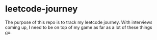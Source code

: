 # leetcode-journey

The purpose of this repo is to track my leetcode journey. With interviews coming up, I need to be on top of my game as far as a lot of these things go.
